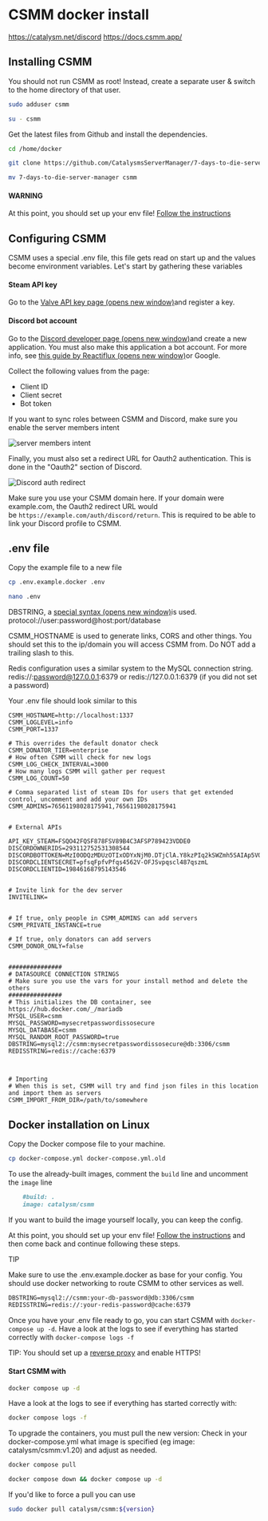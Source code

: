 # CSMM docker install

<https://catalysm.net/discord>
<https://docs.csmm.app/>

## Installing CSMM

You should not run CSMM as root! Instead, create a separate user & switch to the home directory of that user.

```bash
sudo adduser csmm
```

```bash
su - csmm
```

Get the latest files from Github and install the dependencies.

```bash
cd /home/docker
```

```bash
git clone https://github.com/CatalysmsServerManager/7-days-to-die-server-manager
```

```bash
mv 7-days-to-die-server-manager csmm
```

#### WARNING

At this point, you should set up your env file! [Follow the instructions](https://docs.csmm.app/en/CSMM/self-host/configuration.html)

## Configuring CSMM

CSMM uses a special .env file, this file gets read on start up and the values become environment variables. Let's start by gathering these variables

#### Steam API key

Go to the [Valve API key page (opens new window)](https://steamcommunity.com/dev/apikey)and register a key.

#### Discord bot account

Go to the [Discord developer page (opens new window)](https://discordapp.com/developers/applications)and create a new application. You must also make this application a bot account. For more info, see [this guide by Reactiflux (opens new window)](https://github.com/reactiflux/discord-irc/wiki/Creating-a-discord-bot-&-getting-a-token)or Google.

Collect the following values from the page:

- Client ID
- Client secret
- Bot token

If you want to sync roles between CSMM and Discord, make sure you enable the server members intent

![server members intent](https://docs.csmm.app/assets/images/CSMM/discordIntegration/serverMembersIntent.png)

Finally, you must also set a redirect URL for Oauth2 authentication. This is done in the "Oauth2" section of Discord.

![Discord auth redirect](https://docs.csmm.app/assets/images/CSMM/discordIntegration/discord-redirect.png)

Make sure you use your CSMM domain here. If your domain were example.com, the Oauth2 redirect URL would be `https://example.com/auth/discord/return`. This is required to be able to link your Discord profile to CSMM.

## .env file

Copy the example file to a new file

```bash
cp .env.example.docker .env
```

```bash
nano .env
```

DBSTRING, a [special syntax (opens new window)](https://sailsjs.com/documentation/reference/configuration/sails-config-datastores#?the-connection-url)is used. protocol://user:password@host:port/database

CSMM_HOSTNAME is used to generate links, CORS and other things. You should set this to the ip/domain you will access CSMM from. Do NOT add a trailing slash to this.

Redis configuration uses a similar system to the MySQL connection string. redis://:password@127.0.0.1:6379 or redis://127.0.0.1:6379 (if you did not set a password)

Your .env file should look similar to this

```makedown
CSMM_HOSTNAME=http://localhost:1337
CSMM_LOGLEVEL=info
CSMM_PORT=1337

# This overrides the default donator check
CSMM_DONATOR_TIER=enterprise
# How often CSMM will check for new logs
CSMM_LOG_CHECK_INTERVAL=3000
# How many logs CSMM will gather per request
CSMM_LOG_COUNT=50

# Comma separated list of steam IDs for users that get extended control, uncomment and add your own IDs
CSMM_ADMINS=76561198028175941,76561198028175941


# External APIs

API_KEY_STEAM=FSQO42FQSF878FSV89B4C3AFSP789423VDDE0
DISCORDOWNERIDS=293112752531308544
DISCORDBOTTOKEN=MzI0ODQzMDUzOTIxODYxNjM0.DTjClA.Y8kzPIq2kSWZmh5SAIAp5VOTcO4
DISCORDCLIENTSECRET=pfsqFpfvPfqs4562V-OFJSvpqscl487qszmL
DISCORDCLIENTID=19846168795143546


# Invite link for the dev server
INVITELINK=


# If true, only people in CSMM_ADMINS can add servers
CSMM_PRIVATE_INSTANCE=true

# If true, only donators can add servers
CSMM_DONOR_ONLY=false


###############
# DATASOURCE CONNECTION STRINGS
# Make sure you use the vars for your install method and delete the others
###############
# This initializes the DB container, see https://hub.docker.com/_/mariadb
MYSQL_USER=csmm
MYSQL_PASSWORD=mysecretpasswordissosecure
MYSQL_DATABASE=csmm
MYSQL_RANDOM_ROOT_PASSWORD=true
DBSTRING=mysql2://csmm:mysecretpasswordissosecure@db:3306/csmm
REDISSTRING=redis://cache:6379



# Importing
# When this is set, CSMM will try and find json files in this location and import them as servers
CSMM_IMPORT_FROM_DIR=/path/to/somewhere
```

## Docker installation on Linux

Copy the Docker compose file to your machine.

```bash
cp docker-compose.yml docker-compose.yml.old
```

To use the already-built images, comment the `build` line and uncomment the `image` line

```markdown
    #build: .
    image: catalysm/csmm
```

If you want to build the image yourself locally, you can keep the config.

At this point, you should set up your env file! [Follow the instructions](https://docs.csmm.app/en/CSMM/self-host/configuration.html) and then come back and continue following these steps.

TIP

Make sure to use the .env.example.docker as base for your config. You should use docker networking to route CSMM to other services as well.

```markdown
DBSTRING=mysql2://csmm:your-db-password@db:3306/csmm
REDISSTRING=redis://:your-redis-password@cache:6379
```

Once you have your .env file ready to go, you can start CSMM with `docker-compose up -d`. Have a look at the logs to see if everything has started correctly with `docker-compose logs -f`

TIP:
You should set up a [reverse proxy](https://docs.csmm.app/en/CSMM/self-host/reverse-proxy.html) and enable HTTPS!

#### Start CSMM with

```bash
docker compose up -d
```

Have a look at the logs to see if everything has started correctly with:

```bash
docker compose logs -f
```

To upgrade the containers, you must pull the new version:
Check in your docker-compose.yml what image is specified (eg image: catalysm/csmm:v1.20) and adjust as needed.

```bash
docker compose pull
```

```bash
docker compose down && docker compose up -d
```

If you'd like to force a pull you can use

```bash
sudo docker pull catalysm/csmm:${version}
```
